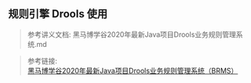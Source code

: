 ## 规则引擎 Drools 使用

> 参考讲义文档: 黑马博学谷2020年最新Java项目Drools业务规则管理系统.md

> 参考链接:   
> [黑马博学谷2020年最新Java项目Drools业务规则管理系统（BRMS）](https://www.bilibili.com/video/BV1Pa4y1a7u6) 